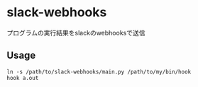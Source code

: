 # slack-webhooks
プログラムの実行結果をslackのwebhooksで送信

## Usage
```
ln -s /path/to/slack-webhooks/main.py /path/to/my/bin/hook
hook a.out
```
